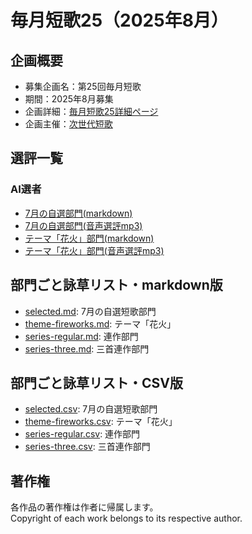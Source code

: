 # 毎月短歌25（2025年8月）

## 企画概要
- 募集企画名：第25回毎月短歌
- 期間：2025年8月募集
- 企画詳細：[毎月短歌25詳細ページ](https://blog.kotobadia.com/2220)
- 企画主催：[次世代短歌](https://blog.kotobadia.com/)


## 選評一覧
### AI選者
- [7月の自選部門(markdown)](./review/ai/review_selected_ai_utayomi.md)
- [7月の自選部門(音声選評mp3)](./review/ai/review_selected_ai_utayomi.mp3)
- [テーマ「花火」部門(markdown)](./review/ai/review_theme-fireworks_ai_utayomi.md)
- [テーマ「花火」部門(音声選評mp3)](./review/ai/review_theme-fireworks_ai_utayomi.mp3)


## 部門ごと詠草リスト・markdown版
- [selected.md](./selected.md): 7月の自選短歌部門
- [theme-fireworks.md](./theme-fireworks.md): テーマ「花火」
- [series-regular.md](./series-regular.md): 連作部門
- [series-three.md](./series-three.md): 三首連作部門

## 部門ごと詠草リスト・CSV版
- [selected.csv](./selected.csv): 7月の自選短歌部門
- [theme-fireworks.csv](./theme-fireworks.csv): テーマ「花火」
- [series-regular.csv](./series-regular.csv): 連作部門
- [series-three.csv](./series-three.csv): 三首連作部門



## 著作権
各作品の著作権は作者に帰属します。  
Copyright of each work belongs to its respective author.
